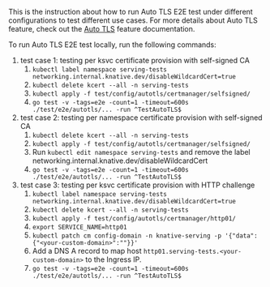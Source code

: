 This is the instruction about how to run Auto TLS E2E test under different
configurations to test different use cases. For more details about Auto TLS
feature, check out the
[Auto TLS](https://knative.dev/docs/serving/using-auto-tls/) feature
documentation.

To run Auto TLS E2E test locally, run the following commands:

1. test case 1: testing per ksvc certificate provision with self-signed CA
   1. `kubectl label namespace serving-tests networking.internal.knative.dev/disableWildcardCert=true`
   1. `kubectl delete kcert --all -n serving-tests`
   1. `kubectl apply -f test/config/autotls/certmanager/selfsigned/`
   1. `go test -v -tags=e2e -count=1 -timeout=600s ./test/e2e/autotls/... -run ^TestAutoTLS$`
1. test case 2: testing per namespace certificate provision with self-signed CA
   1. `kubectl delete kcert --all -n serving-tests`
   1. `kubectl apply -f test/config/autotls/certmanager/selfsigned/`
   1. Run `kubectl edit namespace serving-tests` and remove the label
      networking.internal.knative.dev/disableWildcardCert
   1. `go test -v -tags=e2e -count=1 -timeout=600s ./test/e2e/autotls/... -run ^TestAutoTLS$`
1. test case 3: testing per ksvc certificate provision with HTTP challenge
   1. `kubectl label namespace serving-tests networking.internal.knative.dev/disableWildcardCert=true`
   1. `kubectl delete kcert --all -n serving-tests`
   1. `kubectl apply -f test/config/autotls/certmanager/http01/`
   1. `export SERVICE_NAME=http01`
   1. `kubectl patch cm config-domain -n knative-serving -p '{"data":{"<your-custom-domain>":""}}'`
   1. Add a DNS A record to map host `http01.serving-tests.<your-custom-domain>`
      to the Ingress IP.
   1. `go test -v -tags=e2e -count=1 -timeout=600s ./test/e2e/autotls/... -run ^TestAutoTLS$`
